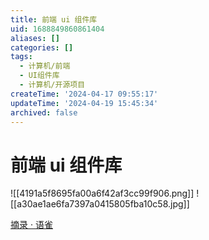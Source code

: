 ```yaml
---
title: 前端 ui 组件库
uid: 1688849860861404
aliases: []
categories: []
tags:
  - 计算机/前端
  - UI组件库
  - 计算机/开源项目
createTime: '2024-04-17 09:55:17'
updateTime: '2024-04-19 15:45:34'
archived: false
---
```


# 前端 ui 组件库

![[4191a5f8695fa00a6f42af3cc99f906.png]] ![[a30ae1ae6fa7397a0415805fba10c58.jpg]]

[摘录 · 语雀](https://www.yuque.com/docs/share/5eced5d5-2c63-4232-a56f-23dc103551ba?#)
